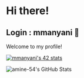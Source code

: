 # Hi there!

## Login : mmanyani 👋

Welcome to my profile!

[![mmanyani's 42 stats](https://badge.mediaplus.ma/water/mmanyani)](https://github.com/oakoudad/badge42)

![amine-54's GitHub Stats](https://github-readme-stats.vercel.app/api?username=amine-54&show_icons=true&hide_title=true&count_private=true&hide=prs&theme=tokyonight)
